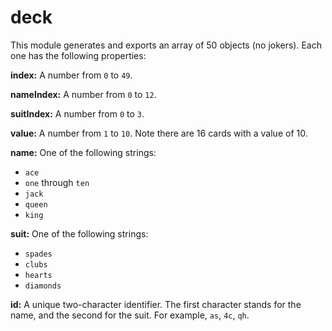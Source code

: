 # deck

This module generates and exports an array of 50 objects (no jokers). Each one has the following properties:

**index:** A number from `0` to `49`.

**nameIndex:** A number from `0` to `12`.

**suitIndex:** A number from `0` to `3`.

**value:** A number from `1` to `10`. Note there are 16 cards with a value of 10.

**name:** One of the following strings:

- `ace`
- `one` through `ten`
- `jack`
- `queen`
- `king`

**suit:** One of the following strings:

- `spades`
- `clubs`
- `hearts`
- `diamonds`

**id:** A unique two-character identifier. The first character stands for the name, and the second for the suit. For example, `as`, `4c`, `qh`.
